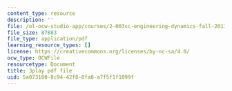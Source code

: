 ```yaml
---
content_type: resource
description: ''
file: /ol-ocw-studio-app/courses/2-003sc-engineering-dynamics-fall-2011/5a0731008c9442f80fa8a7f5f1f1899f_p9DHjoLS3GA.pdf
file_size: 87883
file_type: application/pdf
learning_resource_types: []
license: https://creativecommons.org/licenses/by-nc-sa/4.0/
ocw_type: OCWFile
resourcetype: Document
title: 3play pdf file
uid: 5a073100-8c94-42f8-0fa8-a7f5f1f1899f
---
```


